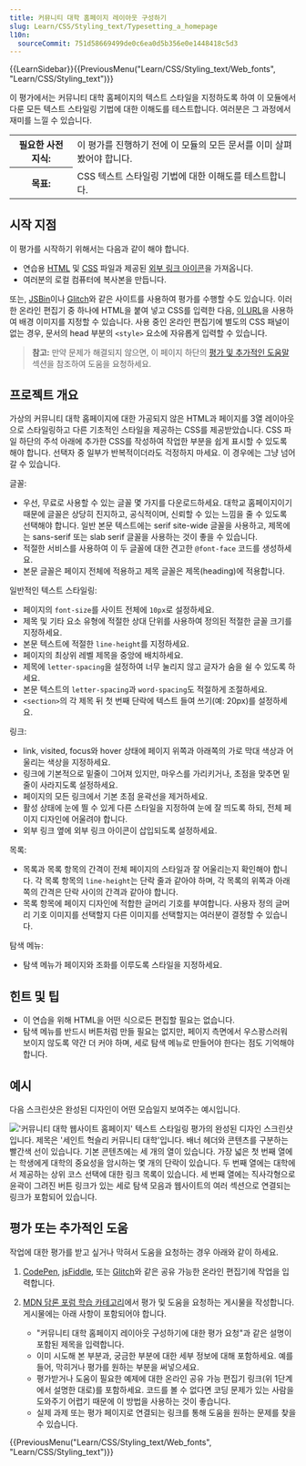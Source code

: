 ```yaml
---
title: 커뮤니티 대학 홈페이지 레이아웃 구성하기
slug: Learn/CSS/Styling_text/Typesetting_a_homepage
l10n:
  sourceCommit: 751d58669499de0c6ea0d5b356e0e1448418c5d3
---
```


{{LearnSidebar}}{{PreviousMenu("Learn/CSS/Styling_text/Web_fonts", "Learn/CSS/Styling_text")}}

이 평가에서는 커뮤니티 대학 홈페이지의 텍스트 스타일을 지정하도록 하여 이 모듈에서 다룬 모든 텍스트 스타일링 기법에 대한 이해도를 테스트합니다. 여러분은 그 과정에서 재미를 느낄 수 있습니다.

<table>
  <tbody>
    <tr>
      <th scope="row">필요한 사전 지식:</th>
      <td>
        이 평가를 진행하기 전에 이 모듈의 모든 문서를 이미 살펴봤어야 합니다.
      </td>
    </tr>
    <tr>
      <th scope="row">목표:</th>
      <td>CSS 텍스트 스타일링 기법에 대한 이해도를 테스트합니다. </td>
    </tr>
  </tbody>
</table>

## 시작 지점

이 평가를 시작하기 위해서는 다음과 같이 해야 합니다.

- 연습용 [HTML](https://github.com/mdn/learning-area/blob/main/css/styling-text/typesetting-a-homepage-start/index.html) 및 [CSS](https://github.com/mdn/learning-area/blob/main/css/styling-text/typesetting-a-homepage-start/style.css) 파일과 제공된 [외부 링크 아이콘](https://github.com/mdn/learning-area/blob/main/css/styling-text/typesetting-a-homepage-start/external-link-52.png)을 가져옵니다.
- 여러분의 로컬 컴퓨터에 복사본을 만듭니다.

또는, [JSBin](https://jsbin.com/)이나 [Glitch](https://glitch.com/)와 같은 사이트를 사용하여 평가를 수행할 수도 있습니다. 이러한 온라인 편집기 중 하나에 HTML을 붙여 넣고 CSS를 입력한 다음, [이 URL](https://mdn.github.io/learning-area/css/styling-text/typesetting-a-homepage-start/external-link-52.png)을 사용하여 배경 이미지를 지정할 수 있습니다. 사용 중인 온라인 편집기에 별도의 CSS 패널이 없는 경우, 문서의 head 부분의 `<style>` 요소에 자유롭게 입력할 수 있습니다.

> **참고:** 만약 문제가 해결되지 않으면, 이 페이지 하단의 [평가 및 추가적인 도움말](#평가_및_추가적인_도움말) 섹션을 참조하여 도움을 요청하세요.

## 프로젝트 개요

가상의 커뮤니티 대학 홈페이지에 대한 가공되지 않은 HTML과 페이지를 3열 레이아웃으로 스타일링하고 다른 기초적인 스타일을 제공하는 CSS를 제공받았습니다. CSS 파일 하단의 주석 아래에 추가한 CSS를 작성하여 작업한 부분을 쉽게 표시할 수 있도록 해야 합니다. 선택자 중 일부가 반복적이더라도 걱정하지 마세요. 이 경우에는 그냥 넘어갈 수 있습니다.

글꼴:

- 우선, 무료로 사용할 수 있는 글꼴 몇 가지를 다운로드하세요. 대학교 홈페이지이기 때문에 글꼴은 상당히 진지하고, 공식적이며, 신뢰할 수 있는 느낌을 줄 수 있도록 선택해야 합니다. 일반 본문 텍스트에는 serif site-wide 글꼴을 사용하고, 제목에는 sans-serif 또는 slab serif 글꼴을 사용하는 것이 좋을 수 있습니다.
- 적절한 서비스를 사용하여 이 두 글꼴에 대한 견고한 `@font-face` 코드를 생성하세요.
- 본문 글꼴은 페이지 전체에 적용하고 제목 글꼴은 제목(heading)에 적용합니다.

일반적인 텍스트 스타일링:

- 페이지의 `font-size`를 사이트 전체에 `10px`로 설정하세요.
- 제목 및 기타 요소 유형에 적절한 상대 단위를 사용하여 정의된 적절한 글꼴 크기를 지정하세요.
- 본문 텍스트에 적절한 `line-height`를 지정하세요.
- 페이지의 최상위 레벨 제목을 중앙에 배치하세요.
- 제목에 `letter-spacing`을 설정하여 너무 눌리지 않고 글자가 숨을 쉴 수 있도록 하세요.
- 본문 텍스트의 `letter-spacing`과 `word-spacing`도 적절하게 조절하세요.
- `<section>`의 각 제목 뒤 첫 번째 단락에 텍스트 들여 쓰기(예: 20px)를 설정하세요.

링크:

- link, visited, focus와 hover 상태에 페이지 위쪽과 아래쪽의 가로 막대 색상과 어울리는 색상을 지정하세요.
- 링크에 기본적으로 밑줄이 그어져 있지만, 마우스를 가리키거나, 초점을 맞추면 밑줄이 사라지도록 설정하세요.
- 페이지의 모든 링크에서 기본 초점 윤곽선을 제거하세요.
- 활성 상태에 눈에 띌 수 있게 다른 스타일을 지정하여 눈에 잘 띄도록 하되, 전체 페이지 디자인에 어울려야 합니다.
- 외부 링크 옆에 외부 링크 아이콘이 삽입되도록 설정하세요.

목록:

- 목록과 목록 항목의 간격이 전체 페이지의 스타일과 잘 어울리는지 확인해야 합니다. 각 목록 항목의 `line-height`는 단락 줄과 같아야 하며, 각 목록의 위쪽과 아래쪽의 간격은 단락 사이의 간격과 같아야 합니다.
- 목록 항목에 페이지 디자인에 적합한 글머리 기호를 부여합니다. 사용자 정의 글머리 기호 이미지를 선택할지 다른 이미지를 선택할지는 여러분이 결정할 수 있습니다.

탐색 메뉴:

- 탐색 메뉴가 페이지와 조화를 이루도록 스타일을 지정하세요.

## 힌트 및 팁

- 이 연습을 위해 HTML을 어떤 식으로든 편집할 필요는 없습니다.
- 탐색 메뉴를 반드시 버튼처럼 만들 필요는 없지만, 페이지 측면에서 우스꽝스러워 보이지 않도록 약간 더 커야 하며, 세로 탐색 메뉴로 만들어야 한다는 점도 기억해야 합니다.

## 예시

다음 스크린샷은 완성된 디자인이 어떤 모습일지 보여주는 예시입니다.

!['커뮤니티 대학 웹사이트 홈페이지' 텍스트 스타일링 평가의 완성된 디자인 스크린샷 입니다. 제목은 '세인트 헉슬리 커뮤니티 대학'입니다. 배너 헤더와 콘텐츠를 구분하는 빨간색 선이 있습니다. 기본 콘텐츠에는 세 개의 열이 있습니다. 가장 넓은 첫 번째 열에는 학생에게 대학의 중요성을 암시하는 몇 개의 단락이 있습니다. 두 번째 열에는 대학에서 제공하는 상위 코스 선택에 대한 링크 목록이 있습니다. 세 번째 열에는 직사각형으로 윤곽이 그려진 버튼 링크가 있는 세로 탐색 모음과 웹사이트의 여러 섹션으로 연결되는 링크가 포함되어 있습니다.](example2.png)

## 평가 또는 추가적인 도움

작업에 대한 평가를 받고 싶거나 막혀서 도움을 요청하는 경우 아래와 같이 하세요.

1. [CodePen](https://codepen.io/), [jsFiddle](https://jsfiddle.net/), 또는 [Glitch](https://glitch.com/)와 같은 공유 가능한 온라인 편집기에 작업을 입력합니다.
2. [MDN 담론 포럼 학습 카테고리](https://discourse.mozilla.org/c/mdn/learn/250)에서 평가 및 도움을 요청하는 게시물을 작성합니다. 게시물에는 아래 사항이 포함되어야 합니다.

   - "커뮤니티 대학 홈페이지 레이아웃 구성하기에 대한 평가 요청"과 같은 설명이 포함된 제목을 입력합니다.
   - 이미 시도해 본 부분과, 궁금한 부분에 대한 세부 정보에 대해 포함하세요. 예를 들어, 막히거나 평가를 원하는 부분을 써넣으세요.
   - 평가받거나 도움이 필요한 예제에 대한 온라인 공유 가능 편집기 링크(위 1단계에서 설명한 대로)를 포함하세요. 코드를 볼 수 없다면 코딩 문제가 있는 사람을 도와주기 어렵기 때문에 이 방법을 사용하는 것이 좋습니다.
   - 실제 과제 또는 평가 페이지로 연결되는 링크를 통해 도움을 원하는 문제를 찾을 수 있습니다.

{{PreviousMenu("Learn/CSS/Styling_text/Web_fonts", "Learn/CSS/Styling_text")}}
